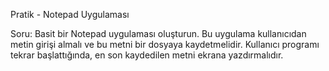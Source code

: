 Pratik - Notepad Uygulaması

Soru: Basit bir Notepad uygulaması oluşturun. Bu uygulama kullanıcıdan metin girişi almalı ve bu metni bir dosyaya kaydetmelidir. Kullanıcı programı tekrar başlattığında, en son kaydedilen metni ekrana yazdırmalıdır.
